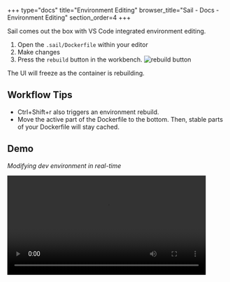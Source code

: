 +++
type="docs"
title="Environment Editing"
browser_title="Sail - Docs - Environment Editing"
section_order=4
+++

Sail comes out the box with VS Code integrated environment editing.

1. Open the `.sail/Dockerfile` within your editor
1. Make changes
1. Press the `rebuild` button in the workbench.
![rebuild button](/rebuild-button.png)

The UI will freeze as the container is rebuilding.

## Workflow Tips
-  Ctrl+Shift+r also triggers an environment rebuild.
-  Move the active part of the Dockerfile to the bottom. Then, stable parts of your Dockerfile will stay
cached.

## Demo
_Modifying dev environment in real-time_

<video autoplay="autoplay" loop="loop" width="90%" controls src="/environment-editing.mp4"></video>
